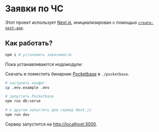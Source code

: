 # Заявки по ЧС

Этот проект использует [Next.js](https://nextjs.org/), инициализирован с помощью [`create-next-app`](https://github.com/vercel/next.js/tree/canary/packages/create-next-app).

## Как работать?

```bash
npm i # установить зависимости
```

Пока устанавливаются нодомодули:

Cкачать и поместить бинарник [Pocketbase](https://pocketbase.io/docs/) в `./pocketbase`.

```bash
# настроить конфиг
cp .env.example .env

# запустить Pocketbase
npm run db:serve

# в другом запустить дев сервер Next.js
npm run dev
```

Сервер запустится на [http://localhost:3000](http://localhost:3000).

